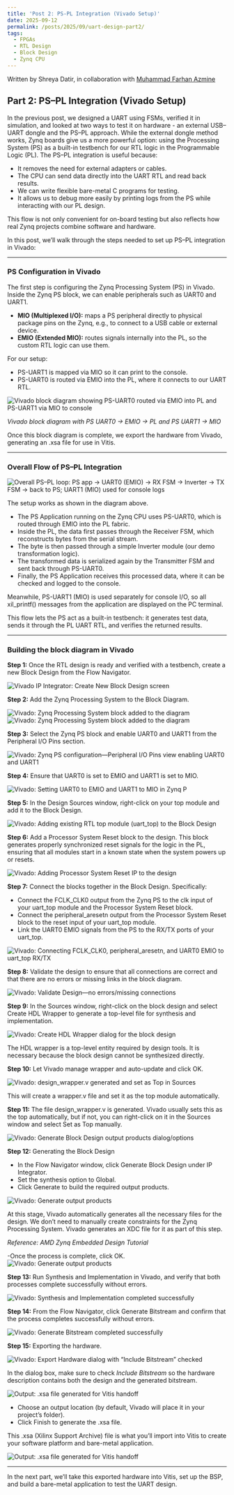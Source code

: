 ```yaml
---
title: 'Post 2: PS-PL Integration (Vivado Setup)'
date: 2025-09-12
permalink: /posts/2025/09/uart-design-part2/
tags:
  - FPGAs
  - RTL Design
  - Block Design
  - Zynq CPU
---
```

Written by Shreya Datir, in collaboration with [Muhammad Farhan Azmine](https://github.com/muhammadfarhan720)

## Part 2: PS–PL Integration (Vivado Setup)

In the previous post, we designed a UART using FSMs, verified it in simulation, and looked at two ways to test it on hardware - an external USB–UART dongle and the PS–PL approach. While the external dongle method works, Zynq boards give us a more powerful option: using the Processing System (PS) as a built-in testbench for our RTL logic in the Programmable Logic (PL). The PS–PL integration is useful because:

- It removes the need for external adapters or cables.  
- The CPU can send data directly into the UART RTL and read back results.  
- We can write flexible bare-metal C programs for testing.  
- It allows us to debug more easily by printing logs from the PS while interacting with our PL design.  

This flow is not only convenient for on-board testing but also reflects how real Zynq projects combine software and hardware.  

In this post, we’ll walk through the steps needed to set up PS–PL integration in Vivado:

---

### PS Configuration in Vivado

The first step is configuring the Zynq Processing System (PS) in Vivado. Inside the Zynq PS block, we can enable peripherals such as UART0 and UART1.

- **MIO (Multiplexed I/O):** maps a PS peripheral directly to physical package pins on the Zynq, e.g., to connect to a USB cable or external device.  
- **EMIO (Extended MIO):** routes signals internally into the PL, so the custom RTL logic can use them.  

For our setup:

- PS-UART1 is mapped via MIO so it can print to the console.  
- PS-UART0 is routed via EMIO into the PL, where it connects to our UART RTL.  

![Vivado block diagram showing PS-UART0 routed via EMIO into PL and PS-UART1 via MIO to console](/images/Vivado_bd.png) 

*Vivado block diagram with PS UART0 → EMIO → PL and PS UART1 → MIO*  

Once this block diagram is complete, we export the hardware from Vivado, generating an .xsa file for use in Vitis.

---

### Overall Flow of PS–PL Integration

![Overall PS–PL loop: PS app → UART0 (EMIO) → RX FSM → Inverter → TX FSM → back to PS; UART1 (MIO) used for console logs](/images/flow1.png)

The setup works as shown in the diagram above.

- The PS Application running on the Zynq CPU uses PS-UART0, which is routed through EMIO into the PL fabric.  
- Inside the PL, the data first passes through the Receiver FSM, which reconstructs bytes from the serial stream.  
- The byte is then passed through a simple Inverter module (our demo transformation logic).  
- The transformed data is serialized again by the Transmitter FSM and sent back through PS-UART0.  
- Finally, the PS Application receives this processed data, where it can be checked and logged to the console.  

Meanwhile, PS-UART1 (MIO) is used separately for console I/O, so all xil_printf() messages from the application are displayed on the PC terminal.  

This flow lets the PS act as a built-in testbench: it generates test data, sends it through the PL UART RTL, and verifies the returned results.  

---

### Building the block diagram in Vivado

**Step 1:** Once the RTL design is ready and verified with a testbench, create a new Block Design from the Flow Navigator.  

![Vivado IP Integrator: Create New Block Design screen](/images/step1.png) 

**Step 2:** Add the Zynq Processing System to the Block Diagram.  

![Vivado: Zynq Processing System block added to the diagram](/images/step2.png)
![Vivado: Zynq Processing System block added to the diagram](/images/step3.png)


**Step 3:** Select the Zynq PS block and enable UART0 and UART1 from the Peripheral I/O Pins section.  

![Vivado: Zynq PS configuration—Peripheral I/O Pins view enabling UART0 and UART1](/images/step4.png)  

**Step 4:** Ensure that UART0 is set to EMIO and UART1 is set to MIO.  

![Vivado: Setting UART0 to EMIO and UART1 to MIO in Zynq P](/images/step4_1.png)   

**Step 5:** In the Design Sources window, right-click on your top module and add it to the Block Design.  

![Vivado: Adding existing RTL top module (uart_top) to the Block Design](/images/step5.png)

**Step 6:** Add a Processor System Reset block to the design. This block generates properly synchronized reset signals for the logic in the PL, ensuring that all modules start in a known state when the system powers up or resets.  

![Vivado: Adding Processor System Reset IP to the design](/images/step6.png)

**Step 7:** Connect the blocks together in the Block Design. Specifically:  
- Connect the FCLK_CLK0 output from the Zynq PS to the clk input of your uart_top module and the Processor System Reset block.  
- Connect the peripheral_aresetn output from the Processor System Reset block to the reset input of your uart_top module.  
- Link the UART0 EMIO signals from the PS to the RX/TX ports of your uart_top.  

![Vivado: Connecting FCLK_CLK0, peripheral_aresetn, and UART0 EMIO to uart_top RX/TX](/images/step7.png) 

**Step 8:** Validate the design to ensure that all connections are correct and that there are no errors or missing links in the block diagram.  

![Vivado: Validate Design—no errors/missing connections](/images/step8.png)  

**Step 9:** In the Sources window, right-click on the block design and select Create HDL Wrapper to generate a top-level file for synthesis and implementation.  

![Vivado: Create HDL Wrapper dialog for the block design](/images/step9.png)  

The HDL wrapper is a top-level entity required by design tools. It is necessary because the block design cannot be synthesized directly.  

**Step 10:** Let Vivado manage wrapper and auto-update and click OK.  

![Vivado: design_wrapper.v generated and set as Top in Sources](/images/step10.png)

This will create a wrapper.v file and set it as the top module automatically.  

**Step 11:** The file design_wrapper.v is generated. Vivado usually sets this as the top automatically, but if not, you can right-click on it in the Sources window and select Set as Top manually.  

![Vivado: Generate Block Design output products dialog/options](/images/step11.png)  

**Step 12:** Generating the Block Design  
- In the Flow Navigator window, click Generate Block Design under IP Integrator.  
- Set the synthesis option to Global.  
- Click Generate to build the required output products.  

![Vivado: Generate output products](/images/step12.png)


At this stage, Vivado automatically generates all the necessary files for the design. We don’t need to manually create constraints for the Zynq Processing System. Vivado generates an XDC file for it as part of this step.  

*Reference: AMD Zynq Embedded Design Tutorial*  

-Once the process is complete, click OK.
![Vivado: Generate output products](/images/step12_2.png)

**Step 13:** Run Synthesis and Implementation in Vivado, and verify that both processes complete successfully without errors.  

![Vivado: Synthesis and Implementation completed successfully](/images/step13.png) 

**Step 14:** From the Flow Navigator, click Generate Bitstream and confirm that the process completes successfully without errors.  

![Vivado: Generate Bitstream completed successfully](/images/step14.png)  

**Step 15:** Exporting the hardware.  

![Vivado: Export Hardware dialog with “Include Bitstream” checked](/images/step15.png) 

In the dialog box, make sure to check *Include Bitstream* so the hardware description contains both the design and the generated bitstream.  

![Output: .xsa file generated for Vitis handoff](/images/step15_2.png)

- Choose an output location (by default, Vivado will place it in your project’s folder).  
- Click Finish to generate the .xsa file.  

This .xsa (Xilinx Support Archive) file is what you’ll import into Vitis to create your software platform and bare-metal application.  

![Output: .xsa file generated for Vitis handoff](/images/step15_3.png)

---

In the next part, we’ll take this exported hardware into Vitis, set up the BSP, and build a bare-metal application to test the UART design.
